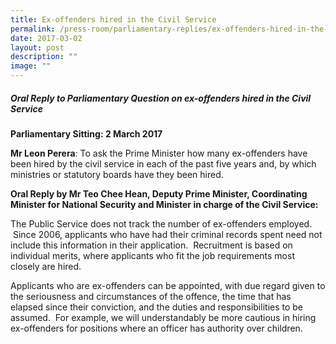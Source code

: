 ```yaml
---
title: Ex‑offenders hired in the Civil Service
permalink: /press-room/parliamentary-replies/ex-offenders-hired-in-the-civil-service/
date: 2017-03-02
layout: post
description: ""
image: ""
---
```

##### Oral Reply to Parliamentary Question on ex-offenders hired in the Civil Service

**Parliamentary Sitting: 2 March 2017**  
  
**Mr Leon Perera**: To ask the Prime Minister how many ex-offenders have been hired by the civil service in each of the past five years and, by which ministries or statutory boards have they been hired.  
  
**Oral Reply by Mr Teo Chee Hean, Deputy Prime Minister, Coordinating Minister for National Security and Minister in charge of the Civil Service:**

The Public Service does not track the number of ex-offenders employed.  Since 2006, applicants who have had their criminal records spent need not include this information in their application.  Recruitment is based on individual merits, where applicants who fit the job requirements most closely are hired.    
  
Applicants who are ex-offenders can be appointed, with due regard given to the seriousness and circumstances of the offence, the time that has elapsed since their conviction, and the duties and responsibilities to be assumed.  For example, we will understandably be more cautious in hiring ex-offenders for positions where an officer has authority over children.